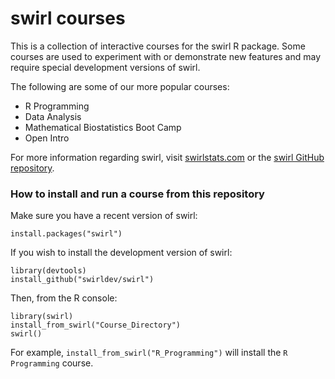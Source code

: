 swirl courses
=============

This is a collection of interactive courses for the swirl R package. Some courses are used to experiment with or demonstrate new features and may require special development versions of swirl.

The following are some of our more popular courses: 

- R Programming
- Data Analysis
- Mathematical Biostatistics Boot Camp
- Open Intro

For more information regarding swirl, visit [swirlstats.com](http://swirlstats.com) or the [swirl GitHub repository](https://github.com/swirldev/swirl).

### How to install and run a course from this repository

Make sure you have a recent version of swirl:

```
install.packages("swirl")
```

If you wish to install the development version of swirl:

```
library(devtools)
install_github("swirldev/swirl")
```

Then, from the R console:

```
library(swirl)
install_from_swirl("Course_Directory")
swirl()
```

For example, `install_from_swirl("R_Programming")` will install the `R Programming` course.
